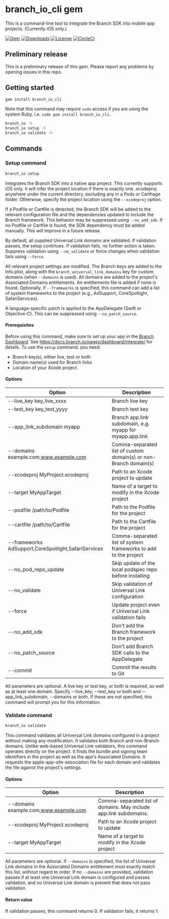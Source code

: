 # branch_io_cli gem

This is a command-line tool to integrate the Branch SDK into mobile app projects. (Currently iOS only.)

[![Gem](https://img.shields.io/gem/v/branch_io_cli.svg?style=flat)](https://rubygems.org/gems/branch_io_cli)
[![Downloads](https://img.shields.io/gem/dt/branch_io_cli.svg?style=flat)](https://rubygems.org/gems/branch_io_cli)
[![License](https://img.shields.io/badge/license-MIT-green.svg?style=flat)](https://github.com/BranchMetrics/branch_io_cli/blob/master/LICENSE)
[![CircleCI](https://img.shields.io/circleci/project/github/BranchMetrics/branch_io_cli.svg)](https://circleci.com/gh/BranchMetrics/branch_io_cli)

## Preliminary release

This is a preliminary release of this gem. Please report any problems by opening issues in this repo.

## Getting started

```bash
gem install branch_io_cli
```

Note that this command may require `sudo` access if you are using the system Ruby, i.e. `sudo gem install branch_io_cli`.

```bash
branch_io -h
branch_io setup -h
branch_io validate -h
```

## Commands

### Setup command

```bash
branch_io setup
```

Integrates the Branch SDK into a native app project. This currently supports iOS only.
It will infer the project location if there is exactly one .xcodeproj anywhere under
the current directory, excluding any in a Pods or Carthage folder. Otherwise, specify
the project location using the `--xcodeproj` option.

If a Podfile or Cartfile is detected, the Branch SDK will be added to the relevant
configuration file and the dependencies updated to include the Branch framework.
This behavior may be suppressed using `--no_add_sdk`. If no Podfile or Cartfile
is found, the SDK dependency must be added manually. This will improve in a future
release.

By default, all supplied Universal Link domains are validated. If validation passes,
the setup continues. If validation fails, no further action is taken. Suppress
validation using `--no_validate` or force changes when validation fails using
`--force`.

All relevant project settings are modified. The Branch keys are added to the Info.plist,
along with the `branch_universal_link_domains` key for custom domains (when `--domains`
is used). All domains are added to the project's Associated Domains entitlements.
An entitlements file is added if none is found. Optionally, if `--frameworks` is
specified, this command can add a list of system frameworks to the project (e.g.,
AdSupport, CoreSpotlight, SafariServices).

A language-specific patch is applied to the AppDelegate (Swift or Objective-C).
This can be suppressed using `--no_patch_source`.

#### Prerequisites

Before using this command, make sure to set up your app in the [Branch Dashboard](https://dashboard.branch.io). See https://docs.branch.io/pages/dashboard/integrate/ for details. To use the `setup` command, you need:

- Branch key(s), either live, test or both
- Domain name(s) used for Branch links
- Location of your Xcode project

#### Options

|Option|Description|
|------|-----------|
|--live_key key_live_xxxx|Branch live key|
|--test_key key_test_yyyy|Branch test key|
|--app_link_subdomain myapp|Branch app.link subdomain, e.g. myapp for myapp.app.link|
|--domains example.com,www.example.com|Comma-separated list of custom domain(s) or non-Branch domain(s)|
|--xcodeproj MyProject.xcodeproj|Path to an Xcode project to update|
|--target MyAppTarget|Name of a target to modify in the Xcode project|
|--podfile /path/to/Podfile|Path to the Podfile for the project|
|--cartfile /path/to/Cartfile|Path to the Cartfile for the project|
|--frameworks AdSupport,CoreSpotlight,SafariServices|Comma-separated list of system frameworks to add to the project|
|--no_pod_repo_update|Skip update of the local podspec repo before installing|
|--no_validate|Skip validation of Universal Link configuration|
|--force|Update project even if Universal Link validation fails|
|--no_add_sdk|Don't add the Branch framework to the project|
|--no_patch_source|Don't add Branch SDK calls to the AppDelegate|
|--commit|Commit the results to Git|

All parameters are optional. A live key or test key, or both is required, as well as at least one domain.
Specify --live_key, --test_key or both and --app_link_subdomain, --domains or both. If these are not
specified, this command will prompt you for this information.

### Validate command

```bash
branch_io validate
```

This command validates all Universal Link domains configured in a project without making any modification.
It validates both Branch and non-Branch domains. Unlike web-based Universal Link validators,
this command operates directly on the project. It finds the bundle and
signing team identifiers in the project as well as the app's Associated Domains.
It requests the apple-app-site-association file for each domain and validates
the file against the project's settings.

#### Options

|Option|Description|
|------|-----------|
|--domains example.com,www.example.com|Comma-separated list of domains. May include app.link subdomains.|
|--xcodeproj MyProject.xcodeproj|Path to an Xcode project to update|
|--target MyAppTarget|Name of a target to modify in the Xcode project|

All parameters are optional. If `--domains` is specified, the list of Universal Link domains in the
Associated Domains entitlement must exactly match this list, without regard to order. If no `--domains`
are provided, validation passes if at least one Universal Link domain is configured and passes validation,
and no Universal Link domain is present that does not pass validation.

#### Return value

If validation passes, this command returns 0. If validation fails, it returns 1.
